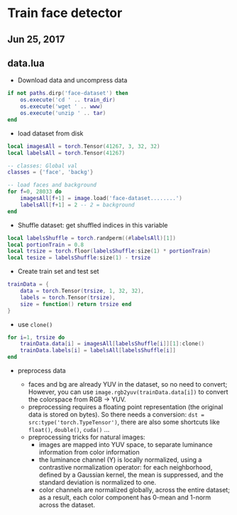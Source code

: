 # Train face detector

## Jun 25, 2017

## data.lua

+ Download data and uncompress data

```lua
if not paths.dirp('face-dataset') then
    os.execute('cd ' .. train_dir)
    os.execute('wget ' .. www)
    os.execute('unzip ' .. tar)
end
```

+ load dataset from disk

```lua
local imagesAll = torch.Tensor(41267, 3, 32, 32)
local labelsAll = torch.Tensor(41267)

-- classes: Global val
classes = {'face', 'backg'}

-- load faces and background
for f=0, 28033 do
    imagesAll[f+1] = image.load('face-dataset........')
    labelsAll[f+1] = 2 -- 2 = background
end
```

+ Shuffle dataset: get shuffled indices in this variable

```lua
local labelsShuffle = torch.randperm((#labelsAll)[1])
local portionTrain = 0.8
local trsize = torch.floor(labelsShuffle:size(1) * portionTrain)
local tesize = labelsShuffle:size(1) - trsize
```

+ Create train set and test set

```lua
trainData = {
    data = torch.Tensor(trsize, 1, 32, 32),
    labels = torch.Tensor(trsize),
    size = function() return trsize end
}
```

+ use `clone()`

```lua
for i=1, trsize do
    trainData.data[i] = imagesAll[labelsShuffle[i]][1]:clone()
    trainData.labels[i] = labelsAll[labelsShuffle[i]]
end
```

+ preprocess data

    + faces and bg are already YUV in the dataset, so no need to convert; However, you can use
    `image.rgb2yuv(trainData.data[i])` to convert the colorspace from RGB -> YUV.
    + preprocessing requires a floating point representation (the original data is stored
    on bytes). So there needs a conversion: `dst = src:type('torch.TypeTensor')`, there are
    also some shortcuts like `float()`, `double()`, `cuda()` ...
    + preprocessing tricks for natural images:
        + images are mapped into YUV space, to separate luminance information from color information
        + the luminance channel (Y) is locally normalized, using a contrastive
        normalization operator: for each neighborhood, defined by a Gaussian
        kernel, the mean is suppressed, and the standard deviation is normalized to one.
        + color channels are normalized globally, across the entire dataset;
        as a result, each color component has 0-mean and 1-norm across the dataset.
